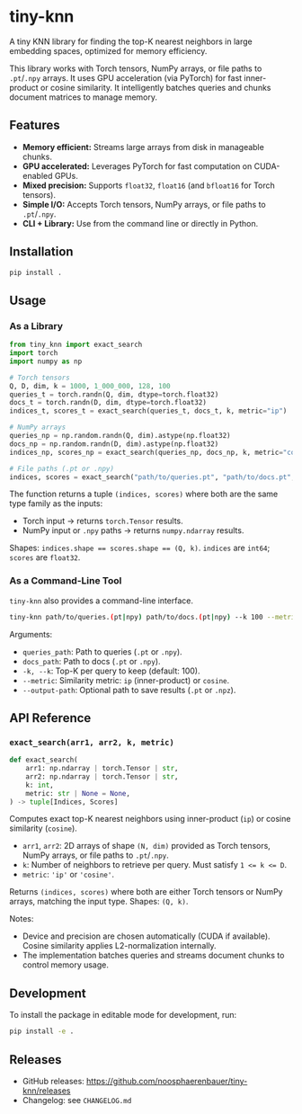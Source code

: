 # tiny-knn

A tiny KNN library for finding the top-K nearest neighbors in large embedding spaces, optimized for memory efficiency.

This library works with Torch tensors, NumPy arrays, or file paths to `.pt`/`.npy` arrays. It uses GPU acceleration (via PyTorch) for fast inner-product or cosine similarity. It intelligently batches queries and chunks document matrices to manage memory.

## Features

-   **Memory efficient:** Streams large arrays from disk in manageable chunks.
-   **GPU accelerated:** Leverages PyTorch for fast computation on CUDA-enabled GPUs.
-   **Mixed precision:** Supports `float32`, `float16` (and `bfloat16` for Torch tensors).
-   **Simple I/O:** Accepts Torch tensors, NumPy arrays, or file paths to `.pt`/`.npy`.
-   **CLI + Library:** Use from the command line or directly in Python.

## Installation

```bash
pip install .
```

## Usage

### As a Library

```python
from tiny_knn import exact_search
import torch
import numpy as np

# Torch tensors
Q, D, dim, k = 1000, 1_000_000, 128, 100
queries_t = torch.randn(Q, dim, dtype=torch.float32)
docs_t = torch.randn(D, dim, dtype=torch.float32)
indices_t, scores_t = exact_search(queries_t, docs_t, k, metric="ip")

# NumPy arrays
queries_np = np.random.randn(Q, dim).astype(np.float32)
docs_np = np.random.randn(D, dim).astype(np.float32)
indices_np, scores_np = exact_search(queries_np, docs_np, k, metric="cosine")

# File paths (.pt or .npy)
indices, scores = exact_search("path/to/queries.pt", "path/to/docs.pt", 100, metric="ip")
```

The function returns a tuple `(indices, scores)` where both are the same type family as the inputs:
- Torch input → returns `torch.Tensor` results.
- NumPy input or `.npy` paths → returns `numpy.ndarray` results.

Shapes: `indices.shape == scores.shape == (Q, k)`. `indices` are `int64`; `scores` are `float32`.


### As a Command-Line Tool

`tiny-knn` also provides a command-line interface.

```bash
tiny-knn path/to/queries.(pt|npy) path/to/docs.(pt|npy) --k 100 --metric ip --output-path results.pt
```

Arguments:
- `queries_path`: Path to queries (`.pt` or `.npy`).
- `docs_path`: Path to docs (`.pt` or `.npy`).
- `-k, --k`: Top-K per query to keep (default: 100).
- `--metric`: Similarity metric: `ip` (inner-product) or `cosine`.
- `--output-path`: Optional path to save results (`.pt` or `.npz`).

## API Reference

### `exact_search(arr1, arr2, k, metric)`

```python
def exact_search(
    arr1: np.ndarray | torch.Tensor | str,
    arr2: np.ndarray | torch.Tensor | str,
    k: int,
    metric: str | None = None,
) -> tuple[Indices, Scores]
```

Computes exact top-K nearest neighbors using inner-product (`ip`) or cosine similarity (`cosine`).

- `arr1`, `arr2`: 2D arrays of shape `(N, dim)` provided as Torch tensors, NumPy arrays, or file paths to `.pt`/`.npy`.
- `k`: Number of neighbors to retrieve per query. Must satisfy `1 <= k <= D`.
- `metric`: `'ip'` or `'cosine'`.

Returns `(indices, scores)` where both are either Torch tensors or NumPy arrays, matching the input type. Shapes: `(Q, k)`.

Notes:
- Device and precision are chosen automatically (CUDA if available). Cosine similarity applies L2-normalization internally.
- The implementation batches queries and streams document chunks to control memory usage.

## Development

To install the package in editable mode for development, run:

```bash
pip install -e .
```

## Releases

- GitHub releases: https://github.com/noosphaerenbauer/tiny-knn/releases
- Changelog: see `CHANGELOG.md`
